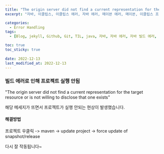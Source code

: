 ```yaml
---
title: "The origin server did not find a current representation for the target resource or is not willing to disclose that one exists"
excerpt: "자바, 이클립스, 이클립스 에러, 자바 에러, 메이븐 에러, 메이븐, 이클립스 프로젝트 빌드, 이클립스 프로젝트 빌드 에러, The origin server did not find a current representation for the target resource or is not willing to disclose that one exists"

categories:
  - Error Handling
tags:
  - [Blog, jekyll, Github, Git, TIL, java, 자바, 자바 에러, 자바 빌드 에러, 자바 프로젝트 빌드 에러, 자바 프로젝트 빌드]

toc: true
toc_sticky: true
 
date: 2022-12-13
last_modified_at: 2022-12-13
---
```

### 빌드 에러로 인해 프로젝트 실행 안됨
"The origin server did not find a current representation for the target resource or is not willing to disclose that one exists"

해당 메세지가 뜨면서 프로젝트가 실행 안되는 현상이 발생했습니다.

#### 해결방법

프로젝트 우클릭 -> maven -> update project -> force update of snapshot/release

다시 잘 작동됩니다~